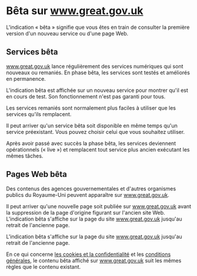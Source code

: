 # Bêta sur www.great.gov.uk

L'indication « bêta » signifie que vous êtes en train de consulter la première version d'un nouveau service ou d'une page Web.

## Services bêta

www.great.gov.uk lance régulièrement des services numériques qui sont nouveaux ou remaniés. En phase bêta, les services sont testés et améliorés en permanence.

L'indication bêta est affichée sur un nouveau service pour montrer qu'il est en cours de test. Son fonctionnement n'est pas garanti pour tous.

Les services remaniés sont normalement plus faciles à utiliser que les services qu'ils remplacent.

Il peut arriver qu'un service bêta soit disponible en même temps qu'un service préexistant. Vous pouvez choisir celui que vous souhaitez utiliser.

Après avoir passé avec succès la phase bêta, les services deviennent opérationnels (« live ») et remplacent tout service plus ancien exécutant les mêmes tâches.

## Pages Web bêta

Des contenus des agences gouvernementales et d'autres organismes publics du Royaume-Uni peuvent apparaître sur www.great.gov.uk.

Il peut arriver qu'une nouvelle page soit publiée sur www.great.gov.uk avant la suppression de la page d'origine figurant sur l'ancien site Web. L'indication bêta s'affiche sur la page du site www.great.gov.uk jusqu'au retrait de l'ancienne page.

L'indication bêta s'affiche sur la page du site www.great.gov.uk jusqu'au retrait de l'ancienne page.

En ce qui concerne [les cookies et la confidentialité](https://www.exportingisgreat.gov.uk/privacy-and-cookies/) et les [conditions générales](https://www.exportingisgreat.gov.uk/terms-and-conditions/), le contenu bêta affiché sur www.great.gov.uk suit les mêmes règles que le contenu existant.
